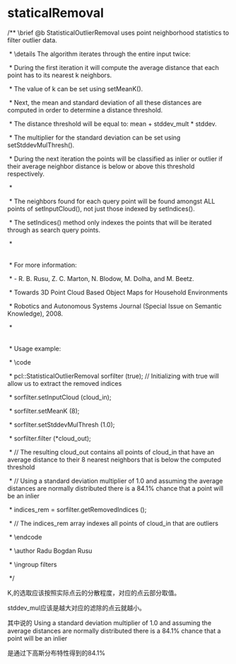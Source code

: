 # staticalRemoval





  /** \brief @b StatisticalOutlierRemoval uses point neighborhood statistics to filter outlier data.

​    \* \details The algorithm iterates through the entire input twice:

​    \* During the first iteration it will compute the average distance that each point has to its nearest k neighbors.

​    \* The value of k can be set using setMeanK().

​    \* Next, the mean and standard deviation of all these distances are computed in order to determine a distance threshold.

​    \* The distance threshold will be equal to: mean + stddev_mult * stddev.

​    \* The multiplier for the standard deviation can be set using setStddevMulThresh().

​    \* During the next iteration the points will be classified as inlier or outlier if their average neighbor distance is below or above this threshold respectively.

​    \* <br>

​    \* The neighbors found for each query point will be found amongst ALL points of setInputCloud(), not just those indexed by setIndices().

​    \* The setIndices() method only indexes the points that will be iterated through as search query points.

​    \* <br><br>

​    \* For more information:

​    \*   - R. B. Rusu, Z. C. Marton, N. Blodow, M. Dolha, and M. Beetz.

​    \*     Towards 3D Point Cloud Based Object Maps for Household Environments

​    \*     Robotics and Autonomous Systems Journal (Special Issue on Semantic Knowledge), 2008.

​    \* <br><br>

​    \* Usage example:

​    \* \code

​    \* pcl::StatisticalOutlierRemoval<PointType> sorfilter (true); // Initializing with true will allow us to extract the removed indices

​    \* sorfilter.setInputCloud (cloud_in);

​    \* sorfilter.setMeanK (8);

​    \* sorfilter.setStddevMulThresh (1.0);

​    \* sorfilter.filter (*cloud_out);

​    \* // The resulting cloud_out contains all points of cloud_in that have an average distance to their 8 nearest neighbors that is below the computed threshold

​    \* // Using a standard deviation multiplier of 1.0 and assuming the average distances are normally distributed there is a 84.1% chance that a point will be an inlier

​    \* indices_rem = sorfilter.getRemovedIndices ();

​    \* // The indices_rem array indexes all points of cloud_in that are outliers

​    \* \endcode

​    \* \author Radu Bogdan Rusu

​    \* \ingroup filters

​    */

K,的选取应该按照实际点云的分散程度，对应的点云部分取值。

stddev_mul应该是越大对应的滤除的点云就越小。

其中说的 Using a standard deviation multiplier of 1.0 and assuming the average distances are normally distributed there is a 84.1% chance that a point will be an inlier

是通过下高斯分布特性得到的84.1%